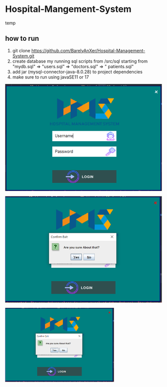 # Hospital-Mangement-System

temp

## how to run

1. git clone https://github.com/BarelyAnXer/Hospital-Management-System.git
2. create database my running sql scripts from /src/sql starting from "mydb.sql" => "users.sql" => "doctors.sql" => "
   patients.sql"
3. add jar (mysql-connector-java-8.0.28) to project dependencies
4. make sure to run using javaSE11 or 17

![1](https://github.com/BarelyAnXer/Hospital-Management-System/blob/main/src/ReadMe%20Images/1.png)

<img src="https://github.com/BarelyAnXer/Hospital-Management-System/blob/main/src/ReadMe%20Images/2.png"></img>

<img width="350" src="https://github.com/BarelyAnXer/Hospital-Management-System/blob/main/src/ReadMe%20Images/2.png"  alt=""/>